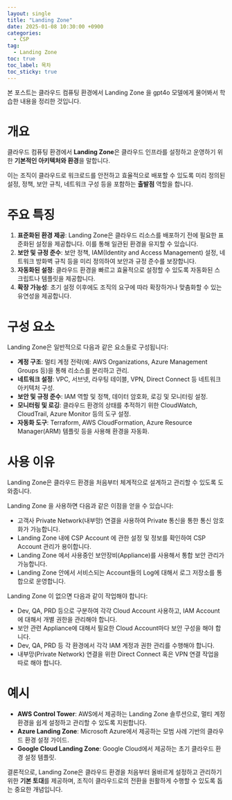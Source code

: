 ```yaml
---
layout: single
title: "Landing Zone"
date: 2025-01-08 10:30:00 +0900
categories: 
  - CSP
tag: 
  - Landing Zone
toc: true
toc_label: 목차
toc_sticky: true
---
```


본 포스트는 클라우드 컴퓨팅 환경에서 Landing Zone 을 gpt4o 모델에게 물어봐서 학습한 내용을 정리한 것입니다.

# 개요

클라우드 컴퓨팅 환경에서 **Landing Zone**은 클라우드 인프라를 설정하고 운영하기 위한 **기본적인 아키텍처와 환경**을 말합니다. 

이는 조직이 클라우드로 워크로드를 안전하고 효율적으로 배포할 수 있도록 미리 정의된 설정, 정책, 보안 규칙, 네트워크 구성 등을 포함하는 **출발점** 역할을 합니다.

# 주요 특징

1. **표준화된 환경 제공**: Landing Zone은 클라우드 리소스를 배포하기 전에 필요한 표준화된 설정을 제공합니다. 이를 통해 일관된 환경을 유지할 수 있습니다.
2. **보안 및 규정 준수**: 보안 정책, IAM(Identity and Access Management) 설정, 네트워크 방화벽 규칙 등을 미리 정의하여 보안과 규정 준수를 보장합니다.
3. **자동화된 설정**: 클라우드 환경을 빠르고 효율적으로 설정할 수 있도록 자동화된 스크립트나 템플릿을 제공합니다.
4. **확장 가능성**: 초기 설정 이후에도 조직의 요구에 따라 확장하거나 맞춤화할 수 있는 유연성을 제공합니다.

# 구성 요소
Landing Zone은 일반적으로 다음과 같은 요소들로 구성됩니다:
- **계정 구조**: 멀티 계정 전략(예: AWS Organizations, Azure Management Groups 등)을 통해 리소스를 분리하고 관리.
- **네트워크 설정**: VPC, 서브넷, 라우팅 테이블, VPN, Direct Connect 등 네트워크 아키텍처 구성.
- **보안 및 규정 준수**: IAM 역할 및 정책, 데이터 암호화, 로깅 및 모니터링 설정.
- **모니터링 및 로깅**: 클라우드 환경의 상태를 추적하기 위한 CloudWatch, CloudTrail, Azure Monitor 등의 도구 설정.
- **자동화 도구**: Terraform, AWS CloudFormation, Azure Resource Manager(ARM) 템플릿 등을 사용해 환경을 자동화.

# 사용 이유

Landing Zone은 클라우드 환경을 처음부터 체계적으로 설계하고 관리할 수 있도록 도와줍니다. 

Landing Zone 을 사용하면 다음과 같은 이점을 얻을 수 있습니다:
- 고객사 Private Network(내부망) 연결을 사용하여 Private 통신을 통한 통신 암호화가 가능합니다.
- Landing Zone 내에 CSP Account 에 관한 설정 및 정보를 확인하여 CSP Account 관리가 용이합니다.
- Landing Zone 에서 사용중인 보안장비(Appliance)를 사용해서 통합 보안 관리가 가능합니다.
- Landing Zone 안에서 서비스되는 Account들의 Log에 대해서 로그 저장소를 통합으로 운영합니다.

Landing Zone 이 없으면 다음과 같이 작업해야 합니다:
- Dev, QA, PRD 등으로 구분하여 각각 Cloud Account 사용하고, IAM Account에 대해서 개별 권한을 관리해야 합니다.
- 보안 관련 Appliance에 대해서 필요한 Cloud Account마다 보안 구성을 해야 합니다.
- Dev, QA, PRD 등 각 환경에서 각각 IAM 계정과 권한 관리를 수행해야 합니다.
- 내부망(Private Network) 연결을 위한 Direct Connect 혹은 VPN 연결 작업을 따로 해야 합니다.

# 예시
- **AWS Control Tower**: AWS에서 제공하는 Landing Zone 솔루션으로, 멀티 계정 환경을 쉽게 설정하고 관리할 수 있도록 지원합니다.
- **Azure Landing Zone**: Microsoft Azure에서 제공하는 모범 사례 기반의 클라우드 환경 설정 가이드.
- **Google Cloud Landing Zone**: Google Cloud에서 제공하는 초기 클라우드 환경 설정 템플릿.

결론적으로, Landing Zone은 클라우드 환경을 처음부터 올바르게 설정하고 관리하기 위한 **기본 토대**를 제공하며, 조직이 클라우드로의 전환을 원활하게 수행할 수 있도록 돕는 중요한 개념입니다.
